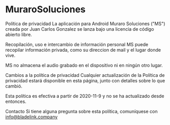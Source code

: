 # MuraroSoluciones

Política de privacidad La aplicación para Android Muraro Soluciones ("MS") creada por Juan Carlos Gonzalez se lanza bajo una licencia de código abierto libre.

Recopilación, uso e intercambio de información personal MS puede recopilar información privada, como su direccion de mail y el lugar donde vive.

MS no almacena el audio grabado en el dispositivo ni en ningún otro lugar.

Cambios a la política de privacidad Cualquier actualización de la Política de privacidad estará disponible en esta página, junto con detalles sobre lo que cambió.

Esta política es efectiva a partir de 2020-11-9 y no se ha actualizado desde entonces.

Contacto Si tiene alguna pregunta sobre esta política, comuníquese con info@bladelink.company
